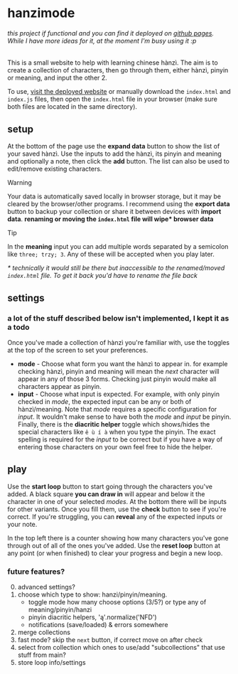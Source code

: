 # hanzimode

###### this project if _functional_ and you can find it deployed on [github pages](https://asasinmode.github.io/hanzimode/). While I have more ideas for it, at the moment I'm busy using it :p

This is a small website to help with learning chinese hànzì. The aim is to create a collection of characters, then go through them, either hànzì, pinyin or meaning, and input the other 2.

To use, [visit the deployed website](https://asasinmode.github.io/hanzimode/) or manually download the `index.html` and `index.js` files, then open the `index.html` file in your browser (make sure both files are located in the same directory).

## setup

At the bottom of the page use the **expand data** button to show the list of your saved hànzì. Use the inputs to add the hànzì, its pinyin and meaning and optionally a note, then click the **add** button. The list can also be used to edit/remove existing characters.

> [!WARNING]
> Your data is automatically saved locally in browser storage, but it may be cleared by the browser/other programs. I recommend using the **export data** button to backup your collection or share it between devices with **import data**.
> **renaming or moving the `index.html` file will wipe\* browser data**

> [!TIP]
> In the **meaning** input you can add multiple words separated by a semicolon like `three; trzy; 3`. Any of these will be accepted when you play later.

_\* technically it would still be there but inaccessible to the renamed/moved `index.html` file. To get it back you'd have to rename the file back_

## settings

### a lot of the stuff described below isn't implemented, I kept it as a todo

Once you've made a collection of hànzì you're familiar with, use the toggles at the top of the screen to set your preferences.

- **mode** - Choose what form you want the hànzì to appear in. for example checking hànzì, pinyin and meaning will mean the _next_ character will appear in any of those 3 forms. Checking just pinyin would make all characters appear as pinyin.
- **input** - Choose what input is expected. For example, with only pinyin checked in _mode_, the expected input can be any or both of hànzì/meaning. Note that _mode_ requires a specific configuration for _input_. It wouldn't make sense to have both the _mode_ and _input_ be pinyin.
  Finally, there is the **diacritic helper** toggle which shows/hides the special characters like `ê ù í à` when you type the pinyin. The exact spelling is required for the _input_ to be correct but if you have a way of entering those characters on your own feel free to hide the helper.

## play

Use the **start loop** button to start going through the characters you've added. A black square **you can draw in** will appear and below it the character in one of your selected _modes_. At the bottom there will be inputs for other variants. Once you fill them, use the **check** button to see if you're correct. If you're struggling, you can **reveal** any of the expected inputs or your note.

In the top left there is a counter showing how many characters you've gone through out of all of the ones you've added. Use the **reset loop** button at any point (or when finished) to clear your progress and begin a new loop.

### future features?

0. advanced settings?
1. choose which type to show: hanzi/pinyin/meaning.
   - toggle mode how many choose options (3/5?) or type any of meaning/pinyin/hanzi
   - pinyin diacritic helpers, 'ą'.normalize('NFD')
   - notifications (save/loaded) & errors somewhere
2. merge collections
3. fast mode? skip the `next` button, if correct move on after check
4. select from collection which ones to use/add "subcollections" that use stuff from main?
5. store loop info/settings
